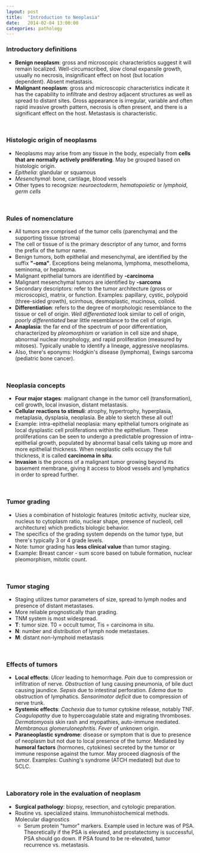 ```yaml
---
layout: post
title:  "Introduction to Neoplasia"
date:   2014-02-04 13:00:00
categories: pathology
---
```


### Introductory definitions
- **Benign neoplasm**: gross and microscopic characteristics suggest it will remain localized. Well-circumscribed, slow clonal expansile growth, usually no necrosis, insignificant effect on host (but location dependent). Absent metastasis.
- **Malignant neoplasm**: gross and microscopic characteristics indicate it has the capability to infiltrate and destroy adjacent structures as well as spread to distant sites. Gross appearance is irregular, variable and often rapid invasive growth pattern, necrosis is often present, and there is a significant effect on the host. Metastasis is characteristic.

<span><br></span>

### Histologic origin of neoplasms
- Neoplasms may arise from any tissue in the body, especially from **cells that are normally actively proliferating**. May be grouped based on histologic origin.
- *Epithelia*: glandular or squamous
- *Mesenchymal*: bone, cartilage, blood vessels
- Other types to recognize: *neuroectoderm*, *hematopoietic* or *lymphoid*, *germ cells*

<span><br></span>

### Rules of nomenclature
- All tumors are comprised of the tumor cells (parenchyma) and the supporting tissue (stroma)
- The cell or tissue of is the primary descriptor of any tumor, and forms the prefix of the tumor name.
- Benign tumors, both epithelial and mesenchymal, are identified by the suffix **"-oma"**. Exceptions being melanoma, lymphoma, mesothelioma, seminoma, or hepatoma.
- Malignant epithelial tumors are identified by **-carcinoma**
- Malignant mesenchymal tumors are identified by **-sarcoma**
- Secondary descriptors: refer to the tumor architecture (gross or microscopic), matrix, or function. Examples: papillary, cystic, polypoid (three-sided growth), scirrhous, desmoplastic, mucinous, colloid.
- **Differentiation**: refers to the degree of morphologic resemblance to the tissue or cell of origin. *Well differentiated* look similar to cell of origin, *poorly differentiated* bear little resemblance to the cell of origin.
- **Anaplasia**: the far end of the spectrum of poor differentiation, characterized by *pleomorphism* or variation in cell size and shape, abnormal nuclear morphology, and rapid proliferation (measured by mitoses). Typically unable to identify a lineage, aggressive neoplasms.
- Also, there's eponyms: Hodgkin's disease (lymphoma), Ewings sarcoma (pediatric bone cancer).

<span><br></span>

### Neoplasia concepts
- **Four major stages**: malignant change in the tumor cell (transformation), cell growth, local invasion, distant metastasis.
- **Cellular reactions to stimuli**: atrophy, hypertrophy, hyperplasia, metaplasia, dysplasia, neoplasia. Be able to sketch these all out!
- Example: intra-epithelial neoplasia: many epithelial tumors originate as local dysplastic cell proliferations within the epithelium. These proliferations can be seen to undergo a predictable progression of intra-epithelial growth, populated by abnormal basal cells taking up more and more epithelial thickness. When neoplastic cells occupy the full thickness, it is called **carcinoma in situ**.
- **Invasion** is the process of a malignant tumor growing beyond its basement membrane, giving it access to blood vessels and lymphatics in order to spread further.

<span><br></span>

### Tumor grading
- Uses a combination of histologic features (mitotic activity, nuclear size, nucleus to cytoplasm ratio, nuclear shape, presence of nucleoli, cell architecture) which predicts biologic behavior.
- The specifics of the grading system depends on the tumor type, but there's typically 3 or 4 grade levels.
- Note: tumor grading has **less clinical value** than tumor staging.
- Example: Breast cancer - sum score based on tubule formation, nuclear pleomorphism, mitotic count.

<span><br></span>

### Tumor staging
- Staging utilizes tumor parameters of size, spread to lymph nodes and presence of distant metastases.
- More reliable prognostically than grading.
- TNM system is most widespread.
- **T**: tumor size. T0 = occult tumor, Tis = carcinoma in situ.
- **N**: number and distribution of lymph node metastases.
- **M**: distant non-lymphoid metastasis

<span><br></span>

### Effects of tumors
- **Local effects**: *Ulcer* leading to hemorrhage. *Pain* due to compression or infiltration of nerve. *Obstruction* of lung causing pneumonia, of bile duct causing jaundice. *Sepsis* due to intestinal perforation. *Edema* due to obstruction of lymphatics. *Sensorimotor deficit* due to compression of nerve trunk.
- **Systemic effects**: *Cachexia* due to tumor cytokine release, notably TNF. *Coagulopathy* due to hypercoagulable state and migrating thromboses. *Dermatomyosis* skin rash and myopathies, auto-immune mediated. *Membranous glomerulonephritis*. *Fever* of unknown origin.
- **Paraneoplastic syndrome**: disease or symptom that is due to presence of neoplasm but not due to local presence of the tumor. Mediated by **humoral factors** (hormones, cytokines) secreted by the tumor or immune response against the tumor. May proceed diagnosis of the tumor. Examples: Cushing's syndrome (ATCH mediated) but due to SCLC.

<span><br></span>

### Laboratory role in the evaluation of neoplasm
- **Surgical pathology**: biopsy, resection, and cytologic preparation. 
- Routine vs. specialized stains. Immunohistochemical methods. Molecular diagnostics
	- Serum protein "tumor" markers. Example used in lecture was of PSA. Theoretically if the PSA is elevated, and prostatectomy is successful, PSA should go down. If PSA found to be re-elevated, tumor recurrence vs. metastasis. 